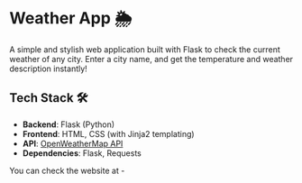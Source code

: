 # Weather App 🌦️
A simple and stylish web application built with Flask to check the current weather of any city.
Enter a city name, and get the temperature and weather description instantly!
## Tech Stack 🛠️
- **Backend**: Flask (Python)
- **Frontend**: HTML, CSS (with Jinja2 templating)
- **API**: [OpenWeatherMap API](https://openweathermap.org/)
- **Dependencies**: Flask, Requests

You can check the website at - 
  
